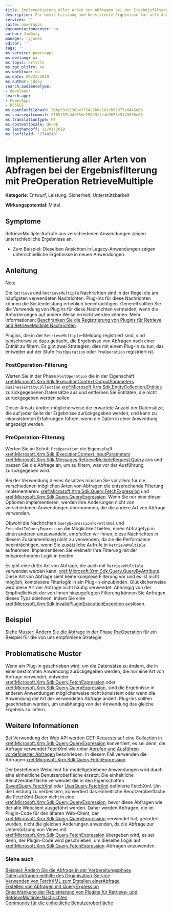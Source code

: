 ```yaml
---
title: Implementierung aller Arten von Abfragen bei der Ergebnisfilterung mit PreOperation RetrieveMultiple | MicrosoftDocs
description: Für beste Leistung und konsistente Ergebnisse für alle Anwendungen müssen Sie die Filterung für alle Arten von Abfragen implementieren, die mit Plugins verwendet werden können, die für die Phase PreOperation von RetrieveMultiple registriert sind.
services: ''
suite: powerapps
documentationcenter: na
author: JimDaly
manager: ryjones
editor: ''
tags: ''
ms.service: powerapps
ms.devlang: na
ms.topic: article
ms.tgt_pltfrm: na
ms.workload: na
ms.date: 09/23/2019
ms.author: jdaly
search.audienceType:
- developer
search.app:
- PowerApps
- D365CE
ms.openlocfilehash: 3dbe53cb136b4f73429b6c1e5cb57377a0445e6b
ms.sourcegitcommit: 8185f87dddf05ee256491feab9873e9143535e02
ms.translationtype: HT
ms.contentlocale: de-DE
ms.lasthandoff: 11/01/2019
ms.locfileid: "2748249"
---
```

# <a name="implement-all-types-of-queries-when-filtering-results-using-preoperation-retrievemultiple"></a>Implementierung aller Arten von Abfragen bei der Ergebnisfilterung mit PreOperation RetrieveMultiple

**Kategorie**: Entwurf, Leistung, Sicherheit, Unterstützbarkeit

**Wirkungspotential**: Mittel

<a name='symptoms'></a>

## <a name="symptoms"></a>Symptome

RetrieveMultiple-Aufrufe aus verschiedenen Anwendungen zeigen unterschiedliche Ergebnisse an.

- Zum Beispiel: Dieselben Ansichten in Legacy-Anwendungen zeigen unterschiedliche Ergebnisse in neuen Anwendungen.

<a name='guidance'></a>

## <a name="guidance"></a>Anleitung

> [!NOTE]
> Die `Retrieve` und `RetrieveMultiple` Nachrichten sind in der Regel die am häufigsten verwendeten Nachrichten. Plug-Ins für diese Nachrichten können die Systemleistung erheblich beeinträchtigen. Generell sollten Sie die Verwendung von Plugins für diese Nachrichten vermeiden, wenn die Anforderungen auf andere Weise erreicht werden können. Mehr Informationen: [Beschränken Sie die Registrierung von Plugins für Retrieve and RetrieveMultiple Nachrichten](limit-registration-plugins-retrieve-retrievemultiple.md).

Plugins, die in der `RetrieveMultiple`-Meldung registriert sind, sind typischerweise dazu gedacht, die Ergebnisse von Abfragen nach einer Entität zu filtern. Es gibt zwei Strategien, dies mit einem Plug-in zu tun, das entweder auf der Stufe `PostOperation` oder `PreOperation` registriert ist.

### <a name="postoperation-filtering"></a>PostOperation-Filterung

Werten Sie in der Phase `PostOperation` die in der Eigenschaft <xref:Microsoft.Xrm.Sdk.IExecutionContext.OutputParameters> `BusinessEntityCollection` <xref:Microsoft.Xrm.Sdk.EntityCollection.Entities> zurückgegebenen Datensätze aus und entfernen Sie Entitäten, die nicht zurückgegeben werden sollen.

Dieser Ansatz ändert möglicherweise die erwartete Anzahl der Datensätze, die auf jeder Seite der Ergebnisse zurückgegeben werden, und kann zu inkonsistenten Erfahrungen führen, wenn die Daten in einer Anwendung angezeigt werden.

### <a name="preoperation-filtering"></a>PreOperation-Filterung

Werten Sie im Schritt `PreOperation` die Eigenschaft <xref:Microsoft.Xrm.Sdk.IExecutionContext.InputParameters> <xref:Microsoft.Xrm.Sdk.Messages.RetrieveMultipleRequest.Query> aus und passen Sie die Abfrage an, um zu filtern, was vor der Ausführung zurückgegeben wird.

Bei der Verwendung dieses Ansatzes müssen Sie vor allem für die verschiedenen möglichen Arten von Abfragen die entsprechende Filterung implementieren: <xref:Microsoft.Xrm.Sdk.Query.FetchExpression> und <xref:Microsoft.Xrm.Sdk.Query.QueryExpression>. Wenn Sie nur eine dieser Optionen implementieren, werden Ihre Änderungen nicht von verschiedenen Anwendungen übernommen, die die andere Art von Abfrage verwenden.

Obwohl die Nachrichten `QueryExpressionToFetchXml` und `FetchXmlToQueryExpression` die Möglichkeit bieten, einen Abfragetyp in einen anderen umzuwandeln, empfehlen wir Ihnen, diese Nachrichten in diesem Zusammenhang nicht zu verwenden, da sie die Performance beeinträchtigen, wenn Sie zusätzliche Aufrufe in `RetrieveMultiple` aufnehmen. Implementieren Sie vielmehr Ihre Filterung mit der entsprechenden Logik in beiden. 

Es gibt eine dritte Art von Abfrage, die auch mit `RetrieveMultiple` verwendet werden kann: <xref:Microsoft.Xrm.Sdk.Query.QueryByAttribute>. Diese Art von Abfrage sieht keine komplexe Filterung vor und es ist nicht möglich, komplexere Filterlogik in ein Plug-in einzubinden. Glücklicherweise wird diese Art der Abfrage nicht häufig verwendet. Abhängig von der Empfindlichkeit der von Ihnen hinzugefügten Filterung können Sie Anfragen dieses Typs ablehnen, indem Sie eine <xref:Microsoft.Xrm.Sdk.InvalidPluginExecutionException> auslösen.

## <a name="example"></a>Beispiel

Siehe [Muster: Ändern Sie die Abfrage in der Phase PreOperation](../../org-service/samples/modify-query-preoperation-stage.md) für ein Beispiel für die von uns empfohlene Strategie.

## <a name="problematic-patterns"></a>Problematische Muster

Wenn ein Plug-in geschrieben wird, um die Datensätze zu ändern, die in einer bestimmten Anwendung zurückgegeben werden, die nur eine Art von Abfrage verwendet, entweder <xref:Microsoft.Xrm.Sdk.Query.FetchExpression> oder <xref:Microsoft.Xrm.Sdk.Query.QueryExpression>, sind die Ergebnisse in anderen Anwendungen möglicherweise nicht konsistent oder wenn die Anwendung die Art der verwendeten Abfrage ändert. Plug-Ins sollten geschrieben werden, um unabhängig von der Anwendung das gleiche Ergebnis zu liefern.

<a name='additional'></a>

## <a name="additional-information"></a>Weitere Informationen

Bei Verwendung der Web API werden GET-Requests auf eine Collection in <xref:Microsoft.Xrm.Sdk.Query.QueryExpression> konvertiert, es sei denn, die Abfrage verwendet FetchXml wie unter [Abrufen und Ausführen vordefinierter Abfragen](../../webapi/retrieve-and-execute-predefined-queries.md) beschrieben. In diesem Fall verwenden die Abfragen <xref:Microsoft.Xrm.Sdk.Query.FetchExpression>.

Der bestehende Webclient für modellgetriebene Anwendungen wird durch eine einheitliche Benutzeroberfläche ersetzt. Die einheitliche Benutzeroberfläche verwendet die in den Eigenschaften [SavedQuery.FetchXml](../../reference/entities/savedquery.md#BKMK_FetchXml) oder [UserQuery.FetchXml](../../reference/entities/userquery.md#BKMK_FetchXml) definierte FetchXml. Um die Leistung zu verbessern, konvertiert das einheitliche Benutzeroberfläche die FetchXml-Daten nicht in eine <xref:Microsoft.Xrm.Sdk.Query.QueryExpression>, bevor diese Abfragen wie der alte Webclient ausgeführt werden. Daher werden Abfragen, die im Plugin-Code für den älteren Web-Client, der <xref:Microsoft.Xrm.Sdk.Query.QueryExpression> verwendet hat, geändert wurden, nicht die gleichen Änderungen anwenden, da die Abfrage zur Unterstützung von Views mit <xref:Microsoft.Xrm.Sdk.Query.FetchExpression> übergeben wird, es sei denn, der Plugin-Code wird geschrieben, um dieselbe Logik auf <xref:Microsoft.Xrm.Sdk.Query.FetchExpression>-Abfragen anzuwenden. 

<a name='seealso'></a>

### <a name="see-also"></a>Siehe auch

[Beispiel: Ändern Sie die Abfrage in der Vorbereitungsphase](../../org-service/samples/modify-query-preoperation-stage.md)<br />
[Daten abfragen mithilfe des Organisation-Service](../../org-service/entity-operations-query-data.md)<br />
[Verwenden von FetchXML zum Erstellen einerAbfrage](../../use-fetchxml-construct-query.md)<br />
[Erstellen von Abfragen mit QueryExpression](../../org-service/build-queries-with-queryexpression.md)<br />
[Einschränkung der Registrierung von Plugins für Retrieve- und RetrieveMultiple-Nachrichten](limit-registration-plugins-retrieve-retrievemultiple.md)<br />
[Community für die einheitliche Benutzeroberfläche](https://community.dynamics.com/365/unified-interface/)